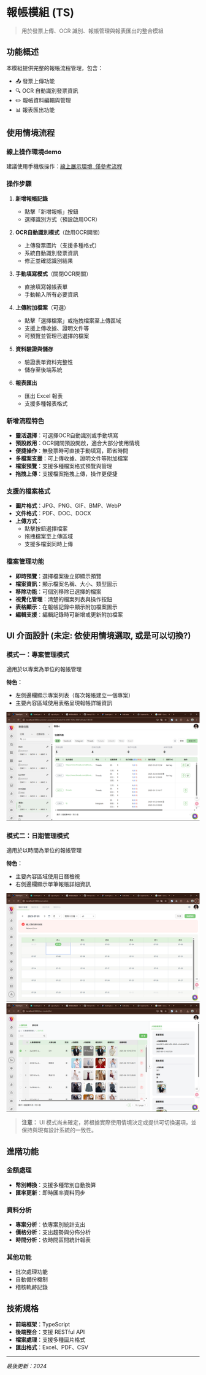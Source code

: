 # 報帳模組 (TS)

> 用於發票上傳、OCR 識別、報帳管理與報表匯出的整合模組

## 功能概述

本模組提供完整的報帳流程管理，包含：
- 📤 發票上傳功能
- 🔍 OCR 自動識別發票資訊
- ✏️ 報帳資料編輯與管理
- 📊 報表匯出功能

## 使用情境流程

### 線上操作環境demo
建議使用手機版操作：[線上展示環境, 僅參考流程](https://zp1v56uxy8rdx5ypatb0ockcb9tr6a-oci3--5173--6e337437.local-credentialless.webcontainer-api.io/)

### 操作步驟
1. **新增報帳記錄**
   - 點擊「新增報帳」按鈕
   - 選擇識別方式（預設啟用OCR）
   
2. **OCR自動識別模式**（啟用OCR開關）
   - 上傳發票圖片（支援多種格式）
   - 系統自動識別發票資訊
   - 修正並確認識別結果
   
3. **手動填寫模式**（關閉OCR開關）
   - 直接填寫報帳表單
   - 手動輸入所有必要資訊
   
4. **上傳附加檔案**（可選）
   - 點擊「選擇檔案」或拖拽檔案至上傳區域
   - 支援上傳收據、證明文件等
   - 可預覽並管理已選擇的檔案
   
5. **資料驗證與儲存**
   - 驗證表單資料完整性
   - 儲存至後端系統
   
6. **報表匯出**
   - 匯出 Excel 報表
   - 支援多種報表格式

### 新增流程特色
- **靈活選擇**：可選擇OCR自動識別或手動填寫
- **預設啟用**：OCR開關預設開啟，適合大部分使用情境
- **便捷操作**：無發票時可直接手動填寫，節省時間
- **多檔案支援**：可上傳收據、證明文件等附加檔案
- **檔案預覽**：支援多種檔案格式預覽與管理
- **拖拽上傳**：支援檔案拖拽上傳，操作更便捷

### 支援的檔案格式
- **圖片格式**：JPG、PNG、GIF、BMP、WebP
- **文件格式**：PDF、DOC、DOCX
- **上傳方式**：
  - 點擊按鈕選擇檔案
  - 拖拽檔案至上傳區域
  - 支援多檔案同時上傳

### 檔案管理功能
- **即時預覽**：選擇檔案後立即顯示預覽
- **檔案資訊**：顯示檔案名稱、大小、類型圖示
- **移除功能**：可個別移除已選擇的檔案
- **視覺化管理**：清楚的檔案列表與操作按鈕
- **表格顯示**：在報帳記錄中顯示附加檔案圖示
- **編輯支援**：編輯記錄時可新增或更新附加檔案

## UI 介面設計 (未定: 依使用情境選取, 或是可以切換?)

### 模式一：專案管理模式
適用於以專案為單位的報帳管理

**特色：**
- 左側邊欄顯示專案列表（每次報帳建立一個專案）
- 主要內容區域使用表格呈現報帳詳細資訊

![專案管理模式](./assets/ui-mode-1.png)

### 模式二：日期管理模式
適用於以時間為單位的報帳管理

**特色：**
- 主要內容區域使用日曆檢視
- 右側邊欄顯示單筆報帳詳細資訊

![日期管理模式 - 日曆檢視](./assets/ui-mode-2.1.png)
![日期管理模式 - 詳細資訊](./assets/ui-mode-2.2.png)

> **注意：** UI 模式尚未確定，將根據實際使用情境決定或提供可切換選項，並保持與現有設計系統的一致性。

## 進階功能

### 金額處理
- **幣別轉換**：支援多種幣別自動換算
- **匯率更新**：即時匯率資料同步

### 資料分析
- **專案分析**：依專案別統計支出
- **價格分析**：支出趨勢與分佈分析
- **時間分析**：依時間區間統計報表

### 其他功能
- 批次處理功能
- 自動備份機制
- 稽核軌跡記錄

## 技術規格

- **前端框架**：TypeScript
- **後端整合**：支援 RESTful API
- **檔案處理**：支援多種圖片格式
- **匯出格式**：Excel、PDF、CSV

---

*最後更新：2024*

